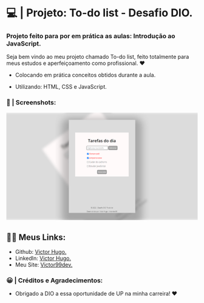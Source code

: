 # 💻 | Projeto: To-do list - Desafio DIO.

### Projeto feito para por em prática as aulas: **Introdução ao JavaScript**.

Seja bem vindo ao meu projeto chamado To-do list, feito totalmente para meus estudos e aperfeiçoamento como profissional. ❤️

- Colocando em prática conceitos obtidos durante a aula.

- Utilizando: HTML, CSS e JavaScript.


### 📸 | Screenshots:
![preview1 img](./img/preview.png)

## 👩‍💻 Meus Links:

- Github: [Victor Hugo.](https://github.com/torugo99)
- LinkedIn: [Victor Hugo.](https://www.linkedin.com/in/victor-hugo99/)
- Meu Site: [Victor99dev.](http://victor99dev.site/)

### 😀 | Créditos e Agradecimentos:

- Obrigado a DIO a essa oportunidade de UP na minha carreira! ❤️